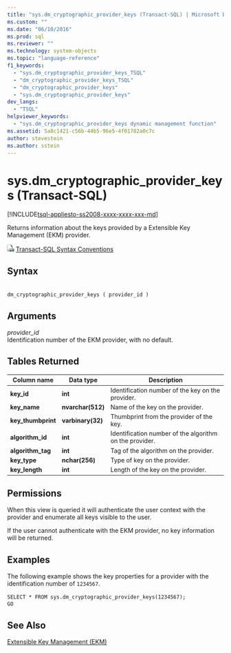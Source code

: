 ```yaml
---
title: "sys.dm_cryptographic_provider_keys (Transact-SQL) | Microsoft Docs"
ms.custom: ""
ms.date: "06/10/2016"
ms.prod: sql
ms.reviewer: ""
ms.technology: system-objects
ms.topic: "language-reference"
f1_keywords: 
  - "sys.dm_cryptographic_provider_keys_TSQL"
  - "dm_cryptographic_provider_keys_TSQL"
  - "dm_cryptographic_provider_keys"
  - "sys.dm_cryptographic_provider_keys"
dev_langs: 
  - "TSQL"
helpviewer_keywords: 
  - "sys.dm_cryptographic_provider_keys dynamic management function"
ms.assetid: 5a8c1421-c56b-44b5-96e5-4f01782a0c7c
author: stevestein
ms.author: sstein
---
```

# sys.dm_cryptographic_provider_keys (Transact-SQL)
[!INCLUDE[tsql-appliesto-ss2008-xxxx-xxxx-xxx-md](../../includes/tsql-appliesto-ss2008-xxxx-xxxx-xxx-md.md)]

  Returns information about the keys provided by a Extensible Key Management (EKM) provider.  

 ![Topic link icon](../../database-engine/configure-windows/media/topic-link.gif "Topic link icon") [Transact-SQL Syntax Conventions](../../t-sql/language-elements/transact-sql-syntax-conventions-transact-sql.md)  
  
## Syntax  
  
```  
  
dm_cryptographic_provider_keys ( provider_id )  
```  
  
## Arguments  
 *provider_id*  
 Identification number of the EKM provider, with no default.  
  
## Tables Returned  
  
|Column name|Data type|Description|  
|-----------------|---------------|-----------------|  
|**key_id**|**int**|Identification number of the key on the provider.|  
|**key_name**|**nvarchar(512)**|Name of the key on the provider.|  
|**key_thumbprint**|**varbinary(32)**|Thumbprint from the provider of the key.|  
|**algorithm_id**|**int**|Identification number of the algorithm on the provider.|  
|**algorithm_tag**|**int**|Tag of the algorithm on the provider.|  
|**key_type**|**nchar(256)**|Type of key on the provider.|  
|**key_length**|**int**|Length of the key on the provider.|  
  
## Permissions  
 When this view is queried it will authenticate the user context with the provider and enumerate all keys visible to the user.  
  
 If the user cannot authenticate with the EKM provider, no key information will be returned.  
  
## Examples  
 The following example shows the key properties for a provider with the identification number of `1234567`.  
  
```  
SELECT * FROM sys.dm_cryptographic_provider_keys(1234567);  
GO  
```  
  
## See Also  
 [Extensible Key Management &#40;EKM&#41;](../../relational-databases/security/encryption/extensible-key-management-ekm.md)  
  
  

